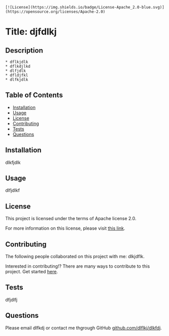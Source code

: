 
    [![License](https://img.shields.io/badge/License-Apache_2.0-blue.svg)](https://opensource.org/licenses/Apache-2.0)

  # Title: djfdlkj 
      
  ## Description 

    * dflkjdlk
    * dflkdjlkd
    * dlfjdlk
    * dfldjfkl
    * dlfkjdlk
    
  ## Table of Contents
  - [Installation](#installation)
  - [Usage](#usage)
  - [License](#license)
  - [Contributing](#contributing)
  - [Tests](#tests)
  - [Questions](#questions)

  ## Installation

  dlkfjdlk
    
  ## Usage

  dlfjdlkf
    
  ## License

  This project is licensed under the terms of Apache license 2.0.

  For more information on this license, please visit [this link](https://www.apache.org/licenses/LICENSE-2.0).
   
  ## Contributing 

  The following people collaborated on this project with me: dlkjdflk. 

  Interested in contributing!? There are many ways to contribute to this project. Get started [here](github.com/dlflkj/dlkfdj).

  ## Tests 

  dfjdlfj
    
  ## Questions

  Please email dlfkdj or contact me thgrough GitHub [github.com/dlflkj/dlkfdj](github.com/dlflkj/dlkfdj).
  